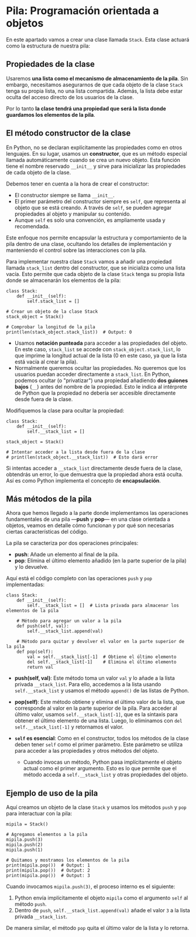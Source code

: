 # Pila: Programación orientada a objetos

En este apartado vamos a crear una clase llamada `Stack`. Esta clase actuará como la estructura de nuestra pila:

## Propiedades de la clase

Usaremos **una lista como el mecanismo de almacenamiento de la pila**. Sin embargo, necesitamos asegurarnos de que cada objeto de la clase `Stack` tenga su propia lista, no una lista compartida. Además, la lista debe estar oculta del acceso directo de los usuarios de la clase.

Por lo tanto **la clase tendrá una propiedad que será la lista donde guardamos los elementos de la pila**.

## El método constructor de la clase

En Python, no se declaran explícitamente las propiedades como en otros lenguajes. En su lugar, usamos un **constructor**, que es un método especial llamada automáticamente cuando se crea un nuevo objeto. Esta función tiene el nombre reservado `__init__` y sirve para inicializar las propiedades de cada objeto de la clase.

Debemos tener en cuenta a la hora de crear el constructor:

* El constructor siempre se llama `__init__`.
* El primer parámetro del constructor siempre es `self`, que representa al objeto que se está creando. A través de `self`, se pueden agregar propiedades al objeto y manipular su contenido.
* Aunque `self` es solo una convención, es ampliamente usada y recomendada.

Este enfoque nos permite encapsular la estructura y comportamiento de la pila dentro de una clase, ocultando los detalles de implementación y manteniendo el control sobre las interacciones con la pila.

Para implementar nuestra clase `Stack` vamos a añadir una propiedad llamada `stack_list` dentro del constructor, que se inicializa como una lista vacía. Esto permite que cada objeto de la clase `Stack` tenga su propia lista donde se almacenarán los elementos de la pila:

```
class Stack:
    def __init__(self):
        self.stack_list = []

# Crear un objeto de la clase Stack
stack_object = Stack()

# Comprobar la longitud de la pila
print(len(stack_object.stack_list))  # Output: 0
```

* Usamos **notación punteada** para acceder a las propiedades del objeto. En este caso, `stack_list` se accede con `stack_object.stack_list`, lo que imprime la longitud actual de la lista (0 en este caso, ya que la lista está vacía al crear la pila).
* Normalmente queremos ocultar las propiedades. No queremos que los usuarios puedan acceder directamente a `stack_list`. En Python, podemos ocultar (o "privatizar") una propiedad añadiendo **dos guiones bajos** (`__`) antes del nombre de la propiedad. Esto le indica al intérprete de Python que la propiedad no debería ser accesible directamente desde fuera de la clase.

Modifiquemos la clase para ocultar la propiedad:

```
class Stack:
    def __init__(self):
        self.__stack_list = []

stack_object = Stack()

# Intentar acceder a la lista desde fuera de la clase
# print(len(stack_object.__stack_list))  # Esto dará error
```

Si intentas acceder a `__stack_list` directamente desde fuera de la clase, obtendrás un error, lo que demuestra que la propiedad ahora está oculta. Así es como Python implementa el concepto de **encapsulación**.

## Más métodos de la pila

Ahora que hemos llegado a la parte donde implementamos las operaciones fundamentales de una pila —**push** y **pop**— en una clase orientada a objetos, veamos en detalle cómo funcionan y por qué son necesarias ciertas características del código.

La pila se caracteriza por dos operaciones principales:
* **push**: Añade un elemento al final de la pila.
* **pop**: Elimina el último elemento añadido (en la parte superior de la pila) y lo devuelve.

Aquí está el código completo con las operaciones `push` y `pop` implementadas:

```
class Stack:
    def __init__(self):
        self.__stack_list = []  # Lista privada para almacenar los elementos de la pila

    # Método para agregar un valor a la pila
    def push(self, val):
        self.__stack_list.append(val)

    # Método para quitar y devolver el valor en la parte superior de la pila
    def pop(self):
        val = self.__stack_list[-1]  # Obtiene el último elemento
        del self.__stack_list[-1]    # Elimina el último elemento
        return val
```

* **push(self, val)**: Este método toma un valor `val` y lo añade a la lista privada `__stack_list`. Para ello, accedemos a la lista usando `self.__stack_list` y usamos el método `append()` de las listas de Python.
  
* **pop(self)**: Este método obtiene y elimina el último valor de la lista, que corresponde al valor en la parte superior de la pila. Para acceder al último valor, usamos `self.__stack_list[-1]`, que es la sintaxis para obtener el último elemento de una lista. Luego, lo eliminamos con `del self.__stack_list[-1]` y retornamos el valor.
* **`self` es esencial**: Como en el constructor, todos los métodos de la clase deben tener `self` como el primer parámetro. Este parámetro se utiliza para acceder a las propiedades y otros métodos del objeto.
  * Cuando invocas un método, Python pasa implícitamente el objeto actual como el primer argumento. Esto es lo que permite que el método acceda a `self.__stack_list` y otras propiedades del objeto.

## Ejemplo de uso de la pila

Aquí creamos un objeto de la clase `Stack` y usamos los métodos `push` y `pop` para interactuar con la pila:

```
mipila = Stack()

# Agregamos elementos a la pila
mipila.push(3)
mipila.push(2)
mipila.push(1)

# Quitamos y mostramos los elementos de la pila
print(mipila.pop())  # Output: 1
print(mipila.pop())  # Output: 2
print(mipila.pop())  # Output: 3
```

Cuando invocamos `mipila.push(3)`, el proceso interno es el siguiente:
1. Python envía implícitamente el objeto `mipila` como el argumento `self` al método `push`.
2. Dentro de `push`, `self.__stack_list.append(val)` añade el valor `3` a la lista privada `__stack_list`.

De manera similar, el método `pop` quita el último valor de la lista y lo retorna.
